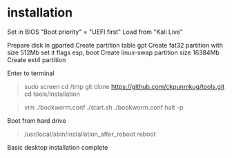 # installation

Set in BIOS "Boot priority" = "UEFI first"
Load from "Kali Live"

Prepare disk in gparted
	Create partition table gpt
	Create fat32 partition with size 512Mb set it flags esp, boot
	Create linux-swap partition size 16384Mb
	Create ext4 partition

Enter to terminal

> sudo screen
> cd /tmp
> git clone https://github.com/ckpunmkug/tools.git
> cd tools/installation
	
> vim ./bookworm.conf
> ./start.sh ./bookworm.conf
> halt -p

Boot from hard drive

> /usr/local/sbin/installation_after_reboot
> reboot

Basic desktop installation complete

